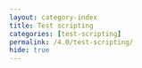 ```yaml
---
layout: category-index
title: Test scripting
categories: [test-scripting]
permalink: /4.0/test-scripting/
hide: true
---
```

